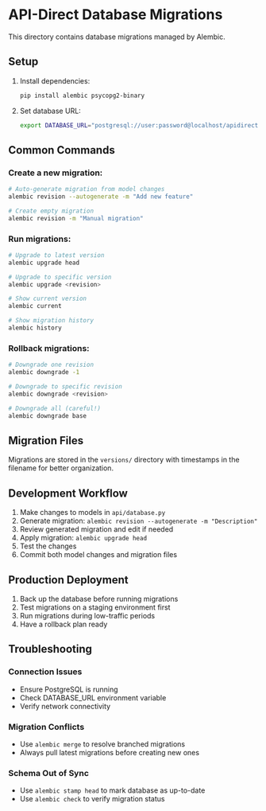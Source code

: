 # API-Direct Database Migrations

This directory contains database migrations managed by Alembic.

## Setup

1. Install dependencies:
   ```bash
   pip install alembic psycopg2-binary
   ```

2. Set database URL:
   ```bash
   export DATABASE_URL="postgresql://user:password@localhost/apidirect"
   ```

## Common Commands

### Create a new migration:
```bash
# Auto-generate migration from model changes
alembic revision --autogenerate -m "Add new feature"

# Create empty migration
alembic revision -m "Manual migration"
```

### Run migrations:
```bash
# Upgrade to latest version
alembic upgrade head

# Upgrade to specific version
alembic upgrade <revision>

# Show current version
alembic current

# Show migration history
alembic history
```

### Rollback migrations:
```bash
# Downgrade one revision
alembic downgrade -1

# Downgrade to specific revision
alembic downgrade <revision>

# Downgrade all (careful!)
alembic downgrade base
```

## Migration Files

Migrations are stored in the `versions/` directory with timestamps in the filename for better organization.

## Development Workflow

1. Make changes to models in `api/database.py`
2. Generate migration: `alembic revision --autogenerate -m "Description"`
3. Review generated migration and edit if needed
4. Apply migration: `alembic upgrade head`
5. Test the changes
6. Commit both model changes and migration files

## Production Deployment

1. Back up the database before running migrations
2. Test migrations on a staging environment first
3. Run migrations during low-traffic periods
4. Have a rollback plan ready

## Troubleshooting

### Connection Issues
- Ensure PostgreSQL is running
- Check DATABASE_URL environment variable
- Verify network connectivity

### Migration Conflicts
- Use `alembic merge` to resolve branched migrations
- Always pull latest migrations before creating new ones

### Schema Out of Sync
- Use `alembic stamp head` to mark database as up-to-date
- Use `alembic check` to verify migration status